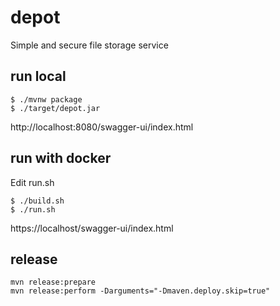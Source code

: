# depot
Simple and secure file storage service

## run local

```console
$ ./mvnw package
$ ./target/depot.jar
```
http://localhost:8080/swagger-ui/index.html

## run with docker

Edit run.sh

```console
$ ./build.sh
$ ./run.sh
```
https://localhost/swagger-ui/index.html

## release

```console
mvn release:prepare
mvn release:perform -Darguments="-Dmaven.deploy.skip=true"
```


